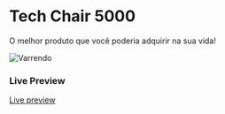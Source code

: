 # Tech Chair 5000

O melhor produto que você poderia adquirir na sua vida!

![Varrendo](https://user-images.githubusercontent.com/50507358/126022393-1a595b6d-b2ae-4a75-9027-5160d1656007.png)

### Live Preview
[Live preview](https://techchair5000.vercel.app/)
